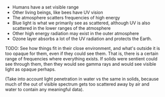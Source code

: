 - Humans have a set visible range
- Other living beings, like bees have UV vision
- The atmosphere scatters frequencies of high energy
- Blue light is what we primarily see as scattered, although UV is also scattered in the lower ranges of the atmosphere
- Other high energy radiation may exist in the outer atmosphere
- Ozone layer absorbs a lot of the UV radiation and protects the Earth.


TODO: See how things fit in their close environment, and what's outside it is too opaque for them, even if they could see them. That is, there is a certain range of frequencies where everything exists. If solids were sentient could see through them, then they would see gamma rays and would see visible light as opaque perhaps.

(Take into account light penetration in water vs the same in solids, because much of the out of visible spectrum gets too scattered away by air and water to contain any meaningful data).
